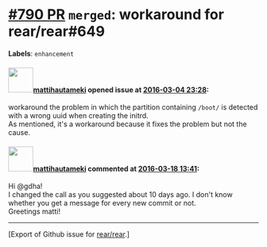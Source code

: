 [\#790 PR](https://github.com/rear/rear/pull/790) `merged`: workaround for rear/rear\#649
=========================================================================================

**Labels**: `enhancement`

#### <img src="https://avatars.githubusercontent.com/u/14105791?v=4" width="50">[mattihautameki](https://github.com/mattihautameki) opened issue at [2016-03-04 23:28](https://github.com/rear/rear/pull/790):

workaround the problem in which the partition containing `/boot/` is
detected with a wrong uuid when creating the initrd.  
As mentioned, it's a workaround because it fixes the problem but not the
cause.

#### <img src="https://avatars.githubusercontent.com/u/14105791?v=4" width="50">[mattihautameki](https://github.com/mattihautameki) commented at [2016-03-18 13:41](https://github.com/rear/rear/pull/790#issuecomment-198365557):

Hi @gdha!  
I changed the call as you suggested about 10 days ago. I don't know
whether you get a message for every new commit or not.  
Greetings matti!

------------------------------------------------------------------------

\[Export of Github issue for
[rear/rear](https://github.com/rear/rear).\]
